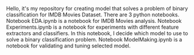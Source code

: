 Hello, it's my repository for creating model that solves a problem of binary classification for IMDB Movies Dataset.
There are 3 python notebooks.
Notebook EDA.ipynb is a notebook for IMDB Movies analysis.
Notebook Experiments.ipynb is a notebook for experiments with different feature extractors and classifiers. 
In this notebook, I decide which model to use to solve a binary classification problem.
Notebook ModelMaking.ipynb is a notebook for validating and tuning selected model.
